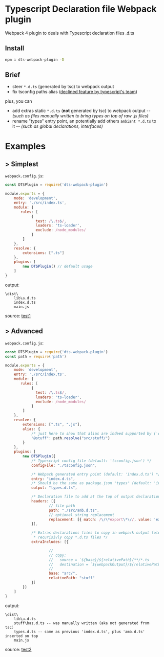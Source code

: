 # Typescript Declaration file Webpack plugin
Webpack 4 plugin to deals with Typescript declaration files .d.ts

## Install
```bash
npm i dts-webpack-plugin -D
```

## Brief
- steer `*.d.ts` (generated by tsc) to webpack output
- fix tsconfig paths alias ([declined feature by typescript's team](https://github.com/Microsoft/TypeScript/issues/15479))

plus, you can

- add extras static `*.d.ts` (**not** generated by tsc) to webpack output -- *(such as files manually written to bring types on top of raw .js files)*
- rename "types" entry point, an potentially add others `ambiant *.d.ts` to it -- *(such as global declarations, interfaces)*

# Examples
## > Simplest
`webpack.config.js`:
```js
const DTSPlugin = require('dts-webpack-plugin')

module.exports = {
    mode: 'development',
    entry: './src/index.ts',
    module: {
       rules: [
            {
              test: /\.ts$/,
              loaders: 'ts-loader',
              exclude: /node_modules/
            }
        ]
    },
    resolve: {
        extensions: [".ts"]
    },
    plugins: [
        new DTSPlugin() // default usage
    ]
}
```
output:
```
\dist\
    lib\a.d.ts
    index.d.ts
    main.js
```
source: [test1](tests/test1)

## > Advanced
`webpack.config.js`:
```js
const DTSPlugin = require('dts-webpack-plugin')
const path = require('path')

module.exports = {
    mode: 'development',
    entry: './src/index.ts',
    module: {
       rules: [
            {
              test: /\.ts$/,
              loaders: 'ts-loader',
              exclude: /node_modules/
            }
        ]
    },
    resolve: {
        extensions: [".ts", ".js"],
        alias: {
            /* just here to show that alias are indeed supported by ('dts-webpack-plugin') */
            "@stuff": path.resolve("src/stuff/")
        }
    },
    plugins: [
        new DTSPlugin({
            /* Typescript config file (default: 'tsconfig.json') */
            configFile: "./tsconfig.json",

            /* Webpack generated entry point (default: 'index.d.ts') */
            entry: "index.d.ts",
            /* Should be the same as package.json "types" (default: 'index.d.ts') */
            output: "types.d.ts",

            /* Declaration file to add at the top of output declaration file (default: []) */
            headers: [{
                    // file path
                    path: "./src/amb.d.ts",
                    // optional string replacement
                    replacement: [{ match: /\/\*export\*\//, value: 'export'}]
            }],

            /* Extras declarations files to copy in webpack output folder (default: [])
             * recurisivly copy *.d.ts files */
            extraIncludes: [{

                    //
                    // copy:
                    //   source = `${base}/${relativePath}/**/*.ts
                    //   destination = `${webpackOutput}/${relativePath}/**/*.ts
                    //
                    base: "src/",
                    relativePath: "stuff"
            }]
        })
    ]
}
```
output:
```
\dist\
    lib\a.d.ts
    stuff\baz.d.ts -- was manually written (aka not generated from tsc)
    types.d.ts -- same as previous 'index.d.ts', plus 'amb.d.ts' inserted on top
    main.js
```
source: [test2](tests/test2)
